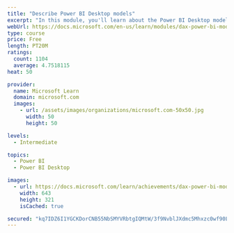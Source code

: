 ```yaml
---
title: "Describe Power BI Desktop models"
excerpt: "In this module, you'll learn about the Power BI Desktop model structure, star schema design basics, analytics queries, and report visual configuration. This module provides a strong foundation on which you can learn to optimize model designs and add model calculations."
webUrl: https://docs.microsoft.com/en-us/learn/modules/dax-power-bi-models/
type: course
price: Free
length: PT20M
ratings:
  count: 1104
  average: 4.7518115
heat: 50

provider:
  name: Microsoft Learn
  domain: microsoft.com
  images:
    - url: /assets/images/organizations/microsoft.com-50x50.jpg
      width: 50
      height: 50

levels:
  - Intermediate

topics:
  - Power BI
  - Power BI Desktop

images:
  - url: https://docs.microsoft.com/learn/achievements/dax-power-bi-models-social.png
    width: 643
    height: 321
    isCached: true

secured: "kq7IDZ6I1YGCKDorCNB55NbSMYVRbtgIQMtW/3f9NvblJXdmc5Mhxzc0wf90Lxq7uFN/avj4kCsZnR/v07RV4uzDtUx2+UzAMNFIoKYq1XjPVMukxuIMSVr8E8OPDVptDGL1PdTbnS5KQUAsScGzR8Jfl/dmkTNWBtBNtxAN8GgjiWtnK8YNgNGOP9CFacxGLU8DQlFMxoNd21uCNsdhmD7nV6RStLU+Ts+M9wmZbpjkAakDyES2LyBEke8HIBmfSbHiwUyrcqObV/4Tg381oGDiXTsmdvpEDS7/UyByRxQljANV29273spg9MV1mm8yvvcGmzor6PxkvlOpDd9fzizl5qbGGkOTDT+tFyAxVLTLY7tSpNbffAmHSUYYYjbA5SLeGLO10KVZPFLD1GMFHSkkVghYpDBVJmp1UMi0jVs=;dv0QxiqTvus+88B5QQwcWQ=="
---
```


